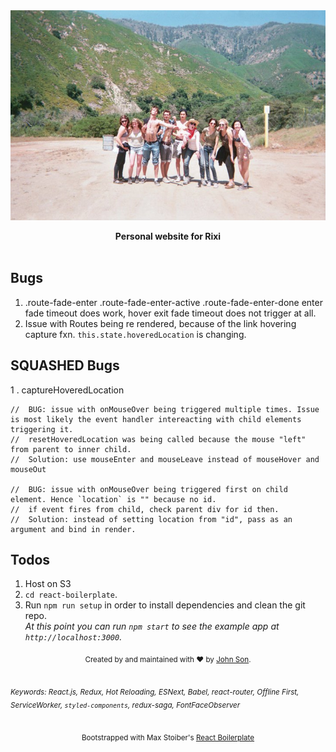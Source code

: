 <div align="center"><img src="public/images/rixi_banner.jpg" alt="rixi website banner" align="center" /></div>

<br />

<div align="center"><strong>Personal website for Rixi</strong></div>

<br />

## Bugs

1. .route-fade-enter
.route-fade-enter-active
.route-fade-enter-done
enter fade timeout does work,
hover exit fade timeout does not trigger at all.
1. Issue with Routes being re rendered, because of the link hovering capture fxn. `this.state.hoveredLocation` is changing.

## SQUASHED Bugs
1 . captureHoveredLocation
```
//  BUG: issue with onMouseOver being triggered multiple times. Issue is most likely the event handler intereacting with child elements triggering it.
//  resetHoveredLocation was being called because the mouse "left" from parent to inner child.
//  Solution: use mouseEnter and mouseLeave instead of mouseHover and mouseOut

//  BUG: issue with onMouseOver being triggered first on child element. Hence `location` is "" because no id.
//  if event fires from child, check parent div for id then.
//  Solution: instead of setting location from "id", pass as an argument and bind in render.
```

## Todos

1. Host on S3
2. `cd react-boilerplate`.<br />
3. Run `npm run setup` in order to install dependencies and clean the git repo.<br />
   *At this point you can run `npm start` to see the example app at `http://localhost:3000`.*


<div align="center">
  <sub>Created by and maintained with ❤️ by <a href="https://github.com/Nemsae">John Son</a>.</sub>
</div>

<br />

<sub><i>Keywords: React.js, Redux, Hot Reloading, ESNext, Babel, react-router, Offline First, ServiceWorker, `styled-components`, redux-saga, FontFaceObserver</i></sub>

<br />

<div align="center">
  <sub>Bootstrapped with Max Stoiber's <a href="https://github.com/react-boilerplate/react-boilerplate">React Boilerplate</a></sub>
</div>

